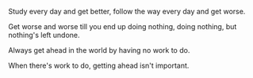 Study every day and get better,
follow the way every day and get worse.

Get worse and worse
till you end up doing nothing,
doing nothing, but nothing's left undone.

Always get ahead in the world
by having no work to do.

When there's work to do,
getting ahead isn't important.
